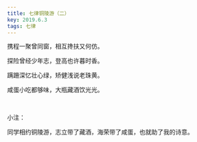 ```yaml
---
title: 七律铜陵游（二）
key: 2019.6.3
tags: 七律
---
```


携程一聚曾同窗，相互搀扶又何仿。

探险曾经少年志，登高也许暮时香。

蹒跚深忆壮心绿，矫健浅说老珠黄。

咸蛋小吃都够味，大瓶藏酒饮光光。

</br>

小注：

同学相约铜陵游，志立带了藏酒，海荣带了咸蛋，也就助了我的诗意。

</br>

